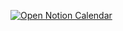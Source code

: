 [![Open Notion Calendar](https://img.shields.io/badge/Notion-Calendar-black)](https://www.notion.so/공개_캘린더_URL)

